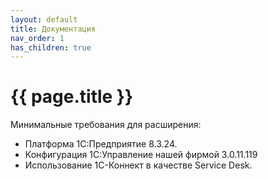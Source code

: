 ```yaml
---
layout: default
title: Документация
nav_order: 1
has_children: true
---
```


# {{ page.title }}

Минимальные требования для расширения:

* Платформа 1С:Предприятие 8.3.24.
* Конфигурация 1С:Управление нашей фирмой 3.0.11.119
* Использование 1С-Коннект в качестве Service Desk.
